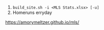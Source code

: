 1. `build_site.sh -i <MLS Stats.xlsx> [-u]`
2. Homeruns erryday

https://amorymeltzer.github.io/mls/
